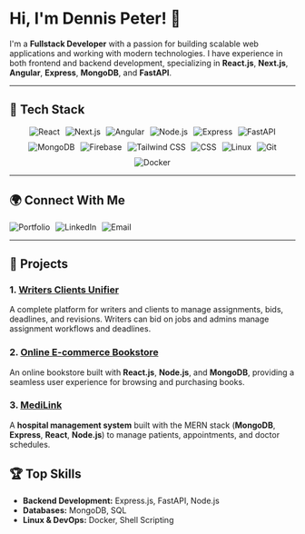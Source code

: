 # Hi, I'm Dennis Peter! 👋

I'm a **Fullstack Developer** with a passion for building scalable web applications and working with modern technologies. I have experience in both frontend and backend development, specializing in **React.js**, **Next.js**, **Angular**, **Express**, **MongoDB**, and **FastAPI**.

---

## 🔧 Tech Stack

<div style="display: flex; flex-wrap: wrap; gap: 10px; justify-content: center;">
    <img src="https://img.shields.io/badge/React-20232A?style=for-the-badge&logo=react&logoColor=61DAFB" alt="React">
    <img src="https://img.shields.io/badge/Next.js-000000?style=for-the-badge&logo=next.js&logoColor=white" alt="Next.js">
    <img src="https://img.shields.io/badge/Angular-DD0031?style=for-the-badge&logo=angular&logoColor=white" alt="Angular">
    <img src="https://img.shields.io/badge/Node.js-339933?style=for-the-badge&logo=nodedotjs&logoColor=white" alt="Node.js">
    <img src="https://img.shields.io/badge/Express-000000?style=for-the-badge&logo=express&logoColor=white" alt="Express">
    <img src="https://img.shields.io/badge/FastAPI-009688?style=for-the-badge&logo=fastapi&logoColor=white" alt="FastAPI">
    <img src="https://img.shields.io/badge/MongoDB-4EA94B?style=for-the-badge&logo=mongodb&logoColor=white" alt="MongoDB">
    <img src="https://img.shields.io/badge/Firebase-FFCA28?style=for-the-badge&logo=firebase&logoColor=white" alt="Firebase">
    <img src="https://img.shields.io/badge/Tailwind%20CSS-06B6D4?style=for-the-badge&logo=tailwind-css&logoColor=white" alt="Tailwind CSS">
    <img src="https://img.shields.io/badge/CSS-1572B6?style=for-the-badge&logo=css3&logoColor=white" alt="CSS">
    <img src="https://img.shields.io/badge/Linux-FCC624?style=for-the-badge&logo=linux&logoColor=black" alt="Linux">
    <img src="https://img.shields.io/badge/Git-F05032?style=for-the-badge&logo=git&logoColor=white" alt="Git">
    <img src="https://img.shields.io/badge/Docker-2496ED?style=for-the-badge&logo=docker&logoColor=white" alt="Docker">
</div>

---

## 🌍 Connect With Me
<div style="display: flex; gap: 10px;">
    <img src="https://img.shields.io/badge/Portfolio-000000?style=for-the-badge&logo=vercel&logoColor=white" alt="Portfolio" onclick="window.open('https://codewithmunyao.vercel.app', '_blank')" style="cursor: pointer;">
    <img src="https://img.shields.io/badge/LinkedIn-0077B5?style=for-the-badge&logo=linkedin&logoColor=white" alt="LinkedIn" onclick="window.open('https://www.linkedin.com/in/dennis-peter-76275a2a0/', '_blank')" style="cursor: pointer;">
    <img src="https://img.shields.io/badge/Gmail-D14836?style=for-the-badge&logo=gmail&logoColor=white" alt="Email" onclick="window.open('mailto:peterdennis573@gmail.com')" style="cursor: pointer;">
</div>

---

## 💼 Projects


### 1. [Writers Clients Unifier](https://bmwriters.com/)
A complete platform for writers and clients to manage assignments, bids, deadlines, and revisions. Writers can bid on jobs and admins manage assignment workflows and deadlines. 

### 2. [Online E-commerce Bookstore](https://github.com/Ritahchanger/onlinebookstore)
An online bookstore built with **React.js**, **Node.js**, and **MongoDB**, providing a seamless user experience for browsing and purchasing books. 

### 3. [MediLink](https://github.com/Ritahchanger/mediLink)
A **hospital management system** built with the MERN stack (**MongoDB**, **Express**, **React**, **Node.js**) to manage patients, appointments, and doctor schedules. 


## 🏆 Top Skills

- **Backend Development:** Express.js, FastAPI, Node.js
- **Databases:** MongoDB, SQL
- **Linux & DevOps:** Docker, Shell Scripting
